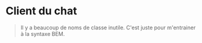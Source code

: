 # Client du chat

> Il y a beaucoup de noms de classe inutile. C'est juste pour m'entrainer à la syntaxe BEM.

